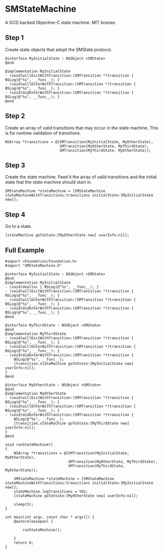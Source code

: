 # SMStateMachine

A GCD backed Objective-C state machine. MIT license.

## Step 1

Create state objects that adopt the SMState protocol.

```
@interface MyInitialState : NSObject <SMState>
@end

@implementation MyInitialState
- (void)willExitWithTransition:(SMTransition *)transition { NSLog(@"%s", __func__); }
- (void)willEnterWithTransition:(SMTransition *)transition { NSLog(@"%s", __func__); }
- (void)didEnterWithTransition:(SMTransition *)transition { NSLog(@"%s", __func__); }
@end
```

## Step 2

Create an array of valid transitions that may occur in the state machine. This is for runtime validation of transitions.

```
NSArray *transitions = @[SMTransition(MyInitialState, MyOtherState),
                         SMTransition(MyOtherState, MyThirdState),
                         SMTransition(MyThirdState, MyOtherState)];
```

## Step 3

Create the state machine. Feed it the array of valid transitions and the initial state that the state machine should start in.

```
SMStateMachine *stateMachine = [SMStateMachine stateMachineWithTransitions:transitions initialState:[MyInitialState new]];
```

## Step 4

Go to a state.

```
[stateMachine goToState:[MyOtherState new] userInfo:nil];
```

## Full Example

```
#import <Foundation/Foundation.h>
#import "SMStateMachine.h"

@interface MyInitialState : NSObject <SMState>
@end
@implementation MyInitialState
- (void)dealloc { NSLog(@"%s", __func__); }
- (void)willExitWithTransition:(SMTransition *)transition { NSLog(@"%s", __func__); }
- (void)willEnterWithTransition:(SMTransition *)transition { NSLog(@"%s", __func__); }
- (void)didEnterWithTransition:(SMTransition *)transition { NSLog(@"%s", __func__); }
@end

@interface MyThirdState : NSObject <SMState>
@end
@implementation MyThirdState
- (void)willExitWithTransition:(SMTransition *)transition { NSLog(@"%s", __func__); }
- (void)willEnterWithTransition:(SMTransition *)transition { NSLog(@"%s", __func__); }
- (void)didEnterWithTransition:(SMTransition *)transition {
    NSLog(@"%s", __func__);
    [transition.stateMachine goToState:[MyInitialState new] userInfo:nil];
}
@end

@interface MyOtherState : NSObject <SMState>
@end
@implementation MyOtherState
- (void)willExitWithTransition:(SMTransition *)transition { NSLog(@"%s", __func__); }
- (void)willEnterWithTransition:(SMTransition *)transition { NSLog(@"%s", __func__); }
- (void)didEnterWithTransition:(SMTransition *)transition {
    NSLog(@"%s", __func__);
    [transition.stateMachine goToState:[MyThirdState new] userInfo:nil];
}
@end

void runStateMachine()
{
    NSArray *transitions = @[SMTransition(MyInitialState, MyOtherState),
                             SMTransition(MyOtherState, MyThirdState),
                             SMTransition(MyThirdState, MyOtherState)];
    
    SMStateMachine *stateMachine = [SMStateMachine stateMachineWithTransitions:transitions initialState:[MyInitialState new]];
    stateMachine.logTransitions = YES;
    [stateMachine goToState:[MyOtherState new] userInfo:nil];
    
    sleep(3);
}

int main(int argc, const char * argv[]) {
    @autoreleasepool {
        
        runStateMachine();
        
    }
    return 0;
}
```
